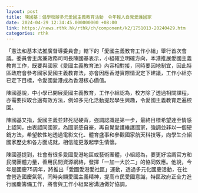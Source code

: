 ```yaml
---
layout: post
title: 陳國基：倡學校辦多元愛國主義教育活動　令年輕人自覺愛護國家
date: 2024-04-29 12:34:45.000000000 +08:00
link: https://news.rthk.hk/rthk/ch/component/k2/1751013-20240429.htm
categories: rthk
---
```


「憲法和基本法推廣督導委員會」轄下的「愛國主義教育工作小組」舉行首次會議。委員會主席兼政務司司長陳國基表示，小組確立明確方向，本港推展愛國主義教育工作，既要與國家《愛國主義教育法》內容相對接，同時要因地制宜，因此特區政府會參考國家愛國主義教育法，亦會因應香港實際情況定下建議，工作小組亦已定下目標，令愛國愛港成為香港核心價值。

陳國基說，中小學已開展愛國主義教育，工作小組認為，校方除了透過相關課程，亦需要採取合適有效方法，例如多元化活動提起學生興趣，令愛國主義教育走遍校園。

陳國基又指，愛國主義並非死記硬背，強調認識是第一步，最終目標希望達至情感上認同，由衷認同國家，為國家感自豪，再自覺愛護維護國家，強調並非以一個硬銷方法，希望軟性地透過電影文化、體育盛事和參觀國家航天科技等，向學生介紹國家歷史和各方面成就，相信能更激起學生情懷。

陳國基提到，社會有很多愛國愛港地區或藝術團體，小組認為，要更好協調官方和民間團體力量，善用民間資源網絡，發揮「一加一大於二」的協同效應。他說，今年是國慶75周年，將推出「愛國愛港愛社區」運動，透過多元化國慶活動，在社會營造國慶氣氛，同時突顯愛國主義精神，提高市民愛國意識，特區政府正全力進行國慶籌備工作，將會與工作小組緊密溝通做好協調。
